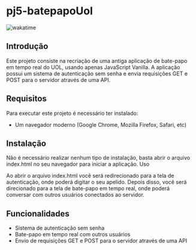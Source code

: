 # pj5-batepapoUol 
![wakatime](https://wakatime.com/badge/user/096df7a9-014a-4030-8cf8-87712a6c4c5c/project/a419ad8f-347a-4ba6-ad4a-5c419bc83073.svg)

## Introdução

Este projeto consiste na recriação de uma antiga aplicação de bate-papo em tempo real do UOL, usando apenas JavaScript Vanilla. A aplicação possui um sistema de autenticação sem senha e envia requisições GET e POST para o servidor através de uma API.

## Requisitos

Para executar este projeto é necessário ter instalado:

   - Um navegador moderno (Google Chrome, Mozilla Firefox, Safari, etc)

## Instalação

Não é necessário realizar nenhum tipo de instalação, basta abrir o arquivo index.html no seu navegador para iniciar a aplicação.
Uso

Ao abrir o arquivo index.html você será redirecionado para a tela de autenticação, onde poderá digitar o seu apelido. Depois disso, você será direcionado para a tela de bate-papo em tempo real, onde poderá conversar com outros usuários conectados ao servidor.

## Funcionalidades

   - Sistema de autenticação sem senha
   - Bate-papo em tempo real com outros usuários
   - Envio de requisições GET e POST para o servidor através de uma API

